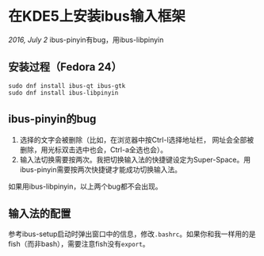 # 在KDE5上安装ibus输入框架
_2016, July 2_ ibus-pinyin有bug，用ibus-libpinyin

## 安装过程（Fedora 24）

    sudo dnf install ibus-qt ibus-gtk
    sudo dnf install ibus-libpinyin
    
## ibus-pinyin的bug
1. 选择的文字会被删除（比如，在浏览器中按Ctrl-l选择地址栏， 网址会全部被删除，用光标双击选中也会，Ctrl-a全选也会）。
2. 输入法切换需要按两次。我把切换输入法的快捷键设定为Super-Space。用ibus-pinyin需要按两次快捷键才能成功切换输入法。

如果用ibus-libpinyin，以上两个bug都不会出现。

## 输入法的配置
参考ibus-setup启动时弹出窗口中的信息，修改`.bashrc`。如果你和我一样用的是fish（而非bash），需要注意fish没有`export`。


